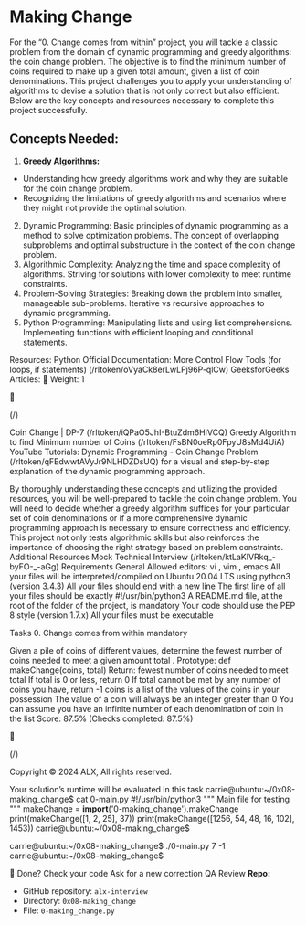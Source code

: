 # Making Change

For the “0. Change comes from within” project, you will tackle a classic problem from the domain of dynamic programming and greedy algorithms: the coin change problem. The objective is to find the minimum number of coins required to make up a given total amount, given a list of coin denominations. This project challenges you to apply your understanding of algorithms to devise a solution that is not only correct but also efficient. Below are the key concepts and resources necessary to complete this project successfully.

## Concepts Needed:

1. **Greedy Algorithms:**

- Understanding how greedy algorithms work and why they are suitable for the coin change problem.
- Recognizing the limitations of greedy algorithms and scenarios where they might not provide the optimal solution.

2. Dynamic Programming:
Basic principles of dynamic programming as a method to solve optimization problems.
The concept of overlapping subproblems and optimal substructure in the context of the coin
change problem.
3. Algorithmic Complexity:
Analyzing the time and space complexity of algorithms.
Striving for solutions with lower complexity to meet runtime constraints.
4. Problem-Solving Strategies:
Breaking down the problem into smaller, manageable sub-problems.
Iterative vs recursive approaches to dynamic programming.
5. Python Programming:
Manipulating lists and using list comprehensions.
Implementing functions with efficient looping and conditional statements.

Resources:
Python Official Documentation:
More Control Flow Tools (for loops, if statements) (/rltoken/oVyaCk8erLwLPj96P-qlCw)
GeeksforGeeks Articles:
 Weight: 1



(/)

Coin Change | DP-7 (/rltoken/iQPaO5JhI-BtuZdm6HIVCQ)
Greedy Algorithm to find Minimum number of Coins (/rltoken/FsBN0oeRp0FpyU8sMd4UiA)
YouTube Tutorials:
Dynamic Programming - Coin Change Problem (/rltoken/qFEdwwtAVyJr9NLHDZDsUQ) for a
visual and step-by-step explanation of the dynamic programming approach.

By thoroughly understanding these concepts and utilizing the provided resources, you will be well-prepared
to tackle the coin change problem. You will need to decide whether a greedy algorithm suffices for your
particular set of coin denominations or if a more comprehensive dynamic programming approach is
necessary to ensure correctness and efficiency. This project not only tests algorithmic skills but also
reinforces the importance of choosing the right strategy based on problem constraints.
Additional Resources
Mock Technical Interview (/rltoken/ktLaKIVRkq_-byFO-_-aGg)
Requirements
General
Allowed editors: vi , vim , emacs
All your files will be interpreted/compiled on Ubuntu 20.04 LTS using python3 (version 3.4.3)
All your files should end with a new line
The first line of all your files should be exactly #!/usr/bin/python3
A README.md file, at the root of the folder of the project, is mandatory
Your code should use the PEP 8 style (version 1.7.x)
All your files must be executable

Tasks
0. Change comes from within mandatory

Given a pile of coins of different values, determine the fewest number of coins needed to meet a given
amount total .
Prototype: def makeChange(coins, total)
Return: fewest number of coins needed to meet total
If total is 0 or less, return 0
If total cannot be met by any number of coins you have, return -1
coins is a list of the values of the coins in your possession
The value of a coin will always be an integer greater than 0
You can assume you have an infinite number of each denomination of coin in the list
Score: 87.5% (Checks completed: 87.5%)



(/)

Copyright © 2024 ALX, All rights reserved.

Your solution’s runtime will be evaluated in this task
carrie@ubuntu:~/0x08-making_change$ cat 0-main.py
#!/usr/bin/python3
"""
Main file for testing
"""
makeChange = __import__('0-making_change').makeChange
print(makeChange([1, 2, 25], 37))
print(makeChange([1256, 54, 48, 16, 102], 1453))
carrie@ubuntu:~/0x08-making_change$

carrie@ubuntu:~/0x08-making_change$ ./0-main.py
7
-1
carrie@ubuntu:~/0x08-making_change$

 Done? Check your code Ask for a new correction QA Review
**Repo:**
- GitHub repository: `alx-interview`
- Directory: `0x08-making_change`
- File: `0-making_change.py`
